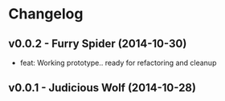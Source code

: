 Changelog
=========

v0.0.2 - Furry Spider (2014-10-30) 
----------------------------------------------------------------------

  - feat: Working prototype.. ready for refactoring and cleanup


v0.0.1 - Judicious Wolf (2014-10-28) 
----------------------------------------------------------------------




